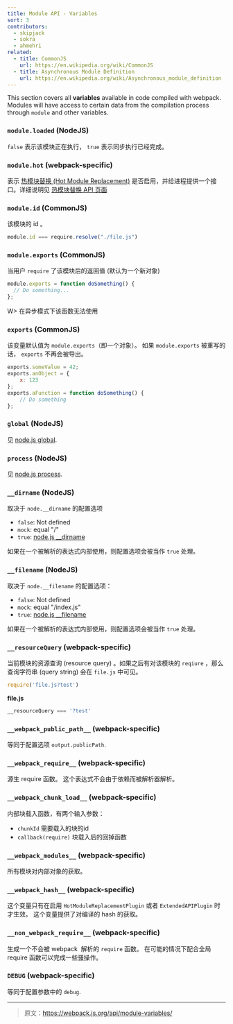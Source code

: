 ```yaml
---
title: Module API - Variables
sort: 3
contributors:
  - skipjack
  - sokra
  - ahmehri
related:
  - title: CommonJS
    url: https://en.wikipedia.org/wiki/CommonJS
  - title: Asynchronous Module Definition
    url: https://en.wikipedia.org/wiki/Asynchronous_module_definition
---
```


This section covers all __variables__ available in code compiled with webpack. Modules will have access to certain data from the compilation process through `module` and other variables.


### `module.loaded` (NodeJS)

`false` 表示该模块正在执行， `true` 表示同步执行已经完成。


### `module.hot` (webpack-specific)

表示 [热模块替换 (Hot Module Replacement)](/concepts/hot-module-replacement) 是否启用，并给进程提供一个接口。详细说明见 [热模块替换 API 页面](/api/hot-module-replacement)


### `module.id` (CommonJS)

该模块的 id 。

``` javascript
module.id === require.resolve("./file.js")
```


### `module.exports` (CommonJS)

当用户 `require` 了该模块后的返回值 (默认为一个新对象)

``` javascript
module.exports = function doSomething() {
  // Do something...
};
```

W> 在异步模式下该函数无法使用


### `exports` (CommonJS)

该变量默认值为 `module.exports`（即一个对象）。 如果 `module.exports` 被重写的话， `exports` 不再会被导出。


``` javascript
exports.someValue = 42;
exports.anObject = {
    x: 123
};
exports.aFunction = function doSomething() {
    // Do something
};
```


### `global` (NodeJS)

见 [node.js global](http://nodejs.org/api/globals.html#globals_global).


### `process` (NodeJS)

见 [node.js process](http://nodejs.org/api/process.html).


### `__dirname` (NodeJS)

取决于 `node.__dirname` 的配置选项

* `false`: Not defined
* `mock`: equal "/"
* `true`: [node.js __dirname](http://nodejs.org/api/globals.html#globals_dirname)

如果在一个被解析的表达式内部使用，则配置选项会被当作 `true` 处理。


### `__filename` (NodeJS)

取决于 `node.__filename` 的配置选项：

* `false`: Not defined
* `mock`: equal "/index.js"
* `true`: [node.js __filename](http://nodejs.org/api/globals.html#globals_filename)

如果在一个被解析的表达式内部使用，则配置选项会被当作 `true` 处理。


### `__resourceQuery` (webpack-specific)

当前模块的资源查询 (resource query) 。如果之后有对该模块的 `reqiure` ，那么查询字符串 (query string) 会在 `file.js` 中可见。

``` javascript
require('file.js?test')
```

__file.js__

``` javascript
__resourceQuery === '?test'
```


### `__webpack_public_path__` (webpack-specific)

等同于配置选项 `output.publicPath`.


### `__webpack_require__` (webpack-specific)

源生 require 函数。 这个表达式不会由于依赖而被解析器解析。


### `__webpack_chunk_load__` (webpack-specific)

内部块载入函数，有两个输入参数：

* `chunkId` 需要载入的块的id
* `callback(require)` 块载入后的回掉函数


### `__webpack_modules__` (webpack-specific)

所有模块对内部对象的获取。


### `__webpack_hash__` (webpack-specific)

这个变量只有在启用 `HotModuleReplacementPlugin` 或者 `ExtendedAPIPlugin` 时才生效。 这个变量提供了对编译的 hash 的获取。


### `__non_webpack_require__` (webpack-specific)

生成一个不会被 webpack  解析的 `require` 函数。 在可能的情况下配合全局 require 函数可以完成一些骚操作。


### `DEBUG`  (webpack-specific)

等同于配置参数中的 `debug`.

***

> 原文：https://webpack.js.org/api/module-variables/
